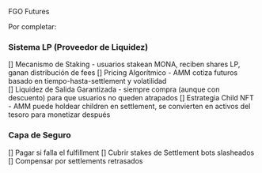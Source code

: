 FGO Futures

Por completar: 

### Sistema LP (Proveedor de Liquidez)
[] Mecanismo de Staking - usuarios stakean MONA, reciben shares LP, ganan distribución de fees
[] Pricing Algorítmico - AMM cotiza futuros basado en tiempo-hasta-settlement y volatilidad  
[] Liquidez de Salida Garantizada - siempre compra (aunque con descuento) para que usuarios no queden atrapados
[] Estrategia Child NFT - AMM puede holdear children en settlement, se convierten en activos del tesoro para monetizar después

### Capa de Seguro
[] Pagar si falla el fulfillment
[] Cubrir stakes de Settlement bots slasheados
[] Compensar por settlements retrasados
